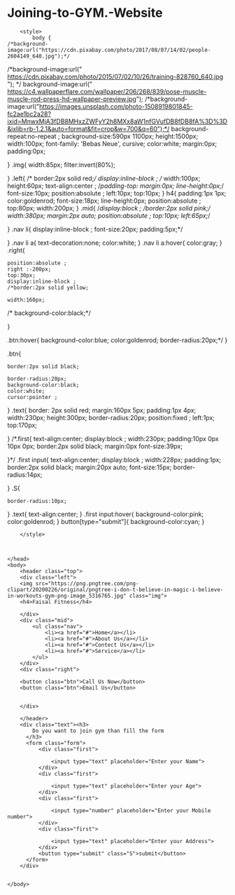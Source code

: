 # Joining-to-GYM.-Website


<!DOCTYPE html>
<html>
    <head>
        <title>Gym website</title>
        <link rel="preconnect" href="https://fonts.googleapis.com">
<link rel="preconnect" href="https://fonts.gstatic.com" crossorigin>
<link href="https://fonts.googleapis.com/css2?family=Bebas+Neue&display=swap" rel="stylesheet">

        <style>
            body {
    /*background-image:url("https://cdn.pixabay.com/photo/2017/08/07/14/02/people-2604149_640.jpg");*/
/*background-image:url(" https://cdn.pixabay.com/photo/2015/07/02/10/26/training-828760_640.jpg "); */
background-image:url(" https://c4.wallpaperflare.com/wallpaper/206/268/839/pose-muscle-muscle-rod-press-hd-wallpaper-preview.jpg");
/*background-image:url("https://images.unsplash.com/photo-1508919801845-fc2ae1bc2a28?ixid=MnwxMjA3fDB8MHxzZWFyY2h8MXx8aW1nfGVufDB8fDB8fA%3D%3D&ixlib=rb-1.2.1&auto=format&fit=crop&w=700&q=60");*/
background-repeat:no-repeat ; 
background-size:590px 1100px; 
height:1500px;
width:100px;
font-family: 'Bebas Neue', cursive;
color:white;
margin:0px;
padding:0px;
  
}
.img{
    width:85px;
    filter:invert(80%);
    
}
.left{
  /* border:2px solid red;*/
   display:inline-block ;
   /* width:100px;
    height:60px;
    text-align:center ;
    /*padding-top:
    margin:0px;
    line-height:0px;*/
    font-size:10px;
    position:absolute ;
    left:10px;
    top:10px;
}
h4{
    padding:1px 1px;
    color:goldenrod;
    font-size:18px;
    line-height:0px;
    position:absolute ;
    top:80px;
    width:200px;
}
.mid{
    /*display:block ;
    /*border:2px solid pink;*/
    width:380px;
    margin:2px auto;
   position:absolute ;
    top:10px;
    left:65px;*/
    
    
}
.nav li{
    display:inline-block ;
    font-size:20px;
    padding:5px;*/
    
    
}
.nav li a{
    text-decoration:none;
    color:white;
}
.nav li a:hover{
    color:gray;
}
.right{
    
    position:absolute ;
    right :-200px;
    top:30px;
    display:inline-block ;
    /*border:2px solid yellow;
    
    width:160px;
   /* background-color:black;*/
    
}

    

.btn:hover{
    background-color:blue;
    color:goldenrod;
    border-radius:20px;*/
}

.btn{
    
    border:2px solid black;
    
    border-radius:20px;
    background-color:black;
    color:white;
    cursor:pointer ;
}
.text{
   border: 2px solid red;
   margin:160px 5px;
   padding:1px 4px;
    width:230px;
    height:300px;
    border-radius:20px;
    position:fixed ;
    left:1px;
    top:170px;
    
}
/*.first{
text-align:center;
display:block ;
width:230px;
padding:10px 0px 10px 0px;
border:2px solid black;
margin:0px 
font-size:39px;

}*/
.first input{
    text-align:center;
    display:block ;
    width:228px;
    padding:1px;
    border:2px solid black;
    margin:20px auto;
    font-size:15px;
    border-radius:14px;
    
}
.S{
    
    border-radius:10px;
    
}
.text{
    text-align:center;
}
.first input:hover{
    background-color:pink;
    color:goldenrod;
}
button[type="submit"]{
    background-color:cyan;
}



        </style>
        
            
        
    </head>
    <body>
        <header class="top">
        <div class="left">
        <img src="https://png.pngtree.com/png-clipart/20200226/original/pngtree-i-don-t-believe-in-magic-i-believe-in-workouts-gym-png-image_5316765.jpg" class="img">
        <h4>Faisal Fitness</h4>
            
        </div>
        <div class="mid">
            <ul class="nav">
                <li><a href="#">Home</a></li>
                <li><a href="#">About Us</a></li>
                <li><a href="#">Contect Us</a></li>
                <li><a href="#">Service</a></li>
            </ul>
        </div>
        <div class="right">
        
        <button class="btn">Call Us Now</button>
        <button class="btn">Email Us</button>
        
            
        </div>
            
        </header>
        <div class="text"><h3>
            Do you want to join gym than fill the form
          </h3>
          <form class="form">
              <div class="first">
                  
                  <input type="text" placeholder="Enter your Name">
              </div>
              <div class="first">
                  
                  <input type="text" placeholder="Enter your Age">
              </div>
              <div class="first">
                  
                  <input type="number" placeholder="Enter your Mobile number">
              </div>
              <div class="first">
                  
                  <input type="text" placeholder="Enter your Address">
              </div>
              <button type="submit" class="S">submit</button>
          </form>
        </div>
        
        
    </body>
</html>
